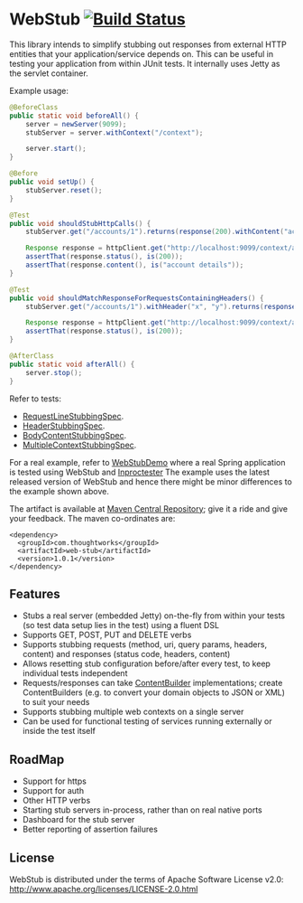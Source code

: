 # WebStub [![Build Status](https://travis-ci.org/tusharm/WebStub.png)](https://travis-ci.org/tusharm/WebStub)

This library intends to simplify stubbing out responses from external HTTP entities that your application/service  depends on.
This can be useful in testing your application from within JUnit tests. It internally uses Jetty as the servlet container.

Example usage:
```java
@BeforeClass
public static void beforeAll() {
    server = newServer(9099);
    stubServer = server.withContext("/context");

    server.start();
}

@Before
public void setUp() {
    stubServer.reset();
}

@Test
public void shouldStubHttpCalls() {
    stubServer.get("/accounts/1").returns(response(200).withContent("account details"));

    Response response = httpClient.get("http://localhost:9099/context/accounts/1");
    assertThat(response.status(), is(200));
    assertThat(response.content(), is("account details"));
}

@Test
public void shouldMatchResponseForRequestsContainingHeaders() {
    stubServer.get("/accounts/1").withHeader("x", "y").returns(response(200));

    Response response = httpClient.get("http://localhost:9099/context/accounts/1", asList(new BasicHeader("x", "y")));
    assertThat(response.status(), is(200));
}

@AfterClass
public static void afterAll() {
    server.stop();
}
```
Refer to tests:
+ [RequestLineStubbingSpec](/src/test/scala/com/thoughtworks/webstub/RequestLineStubbingSpec.scala).
+ [HeaderStubbingSpec](/src/test/scala/com/thoughtworks/webstub/HeaderStubbingSpec.scala).
+ [BodyContentStubbingSpec](/src/test/scala/com/thoughtworks/webstub/BodyContentStubbingSpec.scala).
+ [MultipleContextStubbingSpec](/src/test/scala/com/thoughtworks/webstub/MultipleContextStubbingSpec.scala).

For a real example, refer to [WebStubDemo](https://github.com/tusharm/WebStubDemo) where a real Spring application is tested using WebStub and [Inproctester](https://github.com/aharin/inproctester)
The example uses the latest released version of WebStub and hence there might be minor differences to the example shown above.

The artifact is available at [Maven Central Repository](http://search.maven.org/#search%7Cga%7C1%7Cweb-stub); give it a ride and give your feedback.
The maven co-ordinates are:
```
<dependency>
  <groupId>com.thoughtworks</groupId>
  <artifactId>web-stub</artifactId>
  <version>1.0.1</version>
</dependency>
```
## Features

- Stubs a real server (embedded Jetty) on-the-fly from within your tests (so test data setup lies in the test) using a fluent DSL
- Supports GET, POST, PUT and DELETE verbs
- Supports stubbing requests (method, uri, query params, headers, content) and responses (status code, headers, content)
- Allows resetting stub configuration before/after every test, to keep individual tests independent
- Requests/responses can take [ContentBuilder](/src/main/java/com/thoughtworks/webstub/dsl/builders/ContentBuilder.java) implementations; create ContentBuilders (e.g. to convert your domain objects to JSON or XML) to suit your needs
- Supports stubbing multiple web contexts on a single server
- Can be used for functional testing of services running externally or inside the test itself

## RoadMap

- Support for https
- Support for auth
- Other HTTP verbs
- Starting stub servers in-process, rather than on real native ports
- Dashboard for the stub server
- Better reporting of assertion failures

## License

WebStub is distributed under the terms of Apache Software License v2.0: http://www.apache.org/licenses/LICENSE-2.0.html
